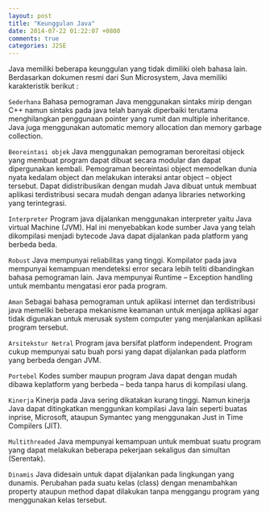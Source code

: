 ```yaml
---
layout: post
title: "Keunggulan Java"
date: 2014-07-22 01:22:07 +0800
comments: true
categories: J2SE
---
```

Java memiliki beberapa keunggulan yang tidak dimiliki oleh bahasa lain. Berdasarkan dokumen resmi dari Sun Microsystem, Java memiliki karakteristik berikut :

`Sederhana` Bahasa pemograman Java menggunakan sintaks mirip dengan C++ namun sintaks pada java telah banyak diperbaiki terutama menghilangkan penggunaan pointer yang rumit dan multiple inheritance. Java juga menggunakan automatic memory allocation dan memory garbage collection.

`Beoreintasi objek` Java menggunakan pemograman beroreitasi objeck yang membuat program dapat dibuat secara  modular dan dapat dipergunakan kembali. Pemograman beoreintasi object memodelkan dunia nyata kedalam object dan melakukan interaksi antar object – object tersebut.
Dapat didistribusikan dengan mudah
Java dibuat untuk membuat aplikasi terdistribusi secara mudah dengan adanya libraries networking yang terintegrasi.

`Interpreter` Program java dijalankan menggunakan interpreter yaitu Java virtual Machine (JVM). Hal ini menyebabkan kode sumber Java yang telah dikompilasi menjadi bytecode Java dapat dijalankan pada platform yang berbeda beda.

`Robust` Java mempunyai reliabilitas yang tinggi. Kompilator pada java mempunyai kemampuan mendeteksi error secara lebih teliti dibandingkan bahasa pemograman lain. Java mempunyai Runtime – Exception handling untuk membantu mengatasi eror pada program.

`Aman` Sebagai bahasa pemograman untuk aplikasi internet dan terdistribusi java memeliki beberapa mekanisme keamanan untuk menjaga aplikasi agar tidak digunakan untuk merusak system computer yang menjalankan aplikasi program tersebut.

`Arsitekstur Netral` Program java bersifat platform independent. Program cukup mempunyai satu buah porsi yang dapat dijalankan pada platform yang berbeda dengan JVM.

`Portebel` Kodes sumber maupun program Java dapat dengan mudah dibawa keplatform yang berbeda – beda tanpa harus di kompilasi ulang.

`Kinerja` Kinerja pada Java sering dikatakan kurang tinggi. Namun kinerja Java dapat ditingkatkan menggunkan kompilasi Java lain seperti buatas inprise, Microsoft, ataupun Symantec yang menggunakan Just in Time Compilers (JIT).

`Multithreaded` Java mempunyai kemampuan untuk membuat suatu program yang dapat melakukan beberapa pekerjaan sekaligus dan simultan (Serentak).

`Dinamis`
Java didesain untuk dapat dijalankan pada lingkungan yang dunamis. Perubahan pada suatu kelas (class) dengan menambahkan property ataupun method dapat dilakukan tanpa menggangu program yang menggunakan kelas tersebut.
